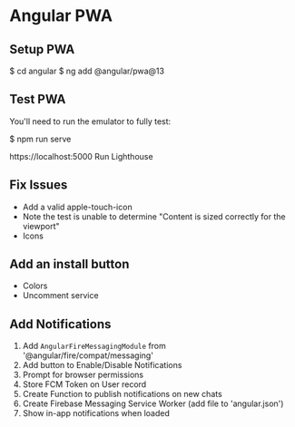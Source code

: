 # Angular PWA

## Setup PWA

$ cd angular
$ ng add @angular/pwa@13

## Test PWA

You'll need to run the emulator to fully test:

  $ npm run serve

  https://localhost:5000
  Run Lighthouse

## Fix Issues

- Add a valid apple-touch-icon
- Note the test is unable to determine "Content is sized correctly for the viewport"
- Icons

## Add an install button

* Colors
* Uncomment service

## Add Notifications

1. Add `AngularFireMessagingModule` from '@angular/fire/compat/messaging'
2. Add button to Enable/Disable Notifications
3. Prompt for browser permissions
4. Store FCM Token on User record
5. Create Function to publish notifications on new chats
6. Create Firebase Messaging Service Worker (add file to 'angular.json')
7. Show in-app notifications when loaded
